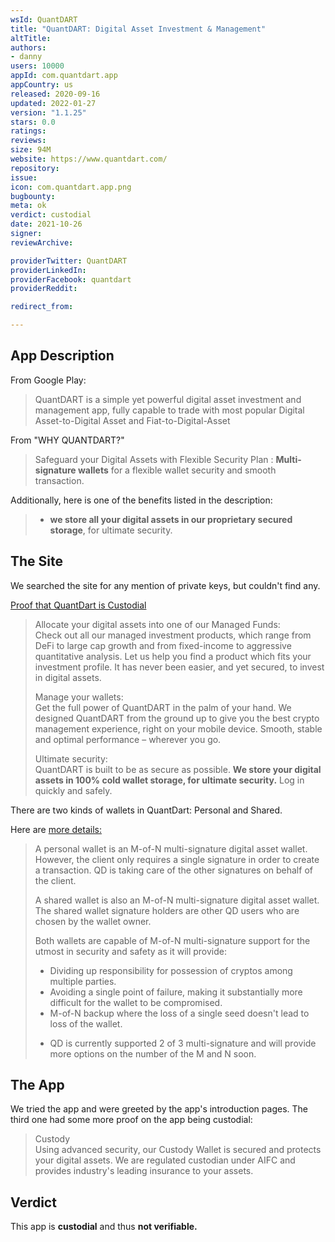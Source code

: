 ```yaml
---
wsId: QuantDART
title: "QuantDART: Digital Asset Investment & Management"
altTitle: 
authors:
- danny
users: 10000
appId: com.quantdart.app
appCountry: us
released: 2020-09-16
updated: 2022-01-27
version: "1.1.25"
stars: 0.0
ratings: 
reviews: 
size: 94M
website: https://www.quantdart.com/
repository: 
issue: 
icon: com.quantdart.app.png
bugbounty: 
meta: ok
verdict: custodial
date: 2021-10-26
signer: 
reviewArchive:

providerTwitter: QuantDART
providerLinkedIn: 
providerFacebook: quantdart
providerReddit: 

redirect_from:

---
```


## App Description

From Google Play:

> QuantDART is a simple yet powerful digital asset investment and management app, fully capable to trade with most popular Digital Asset-to-Digital Asset and Fiat-to-Digital-Asset

From "WHY QUANTDART?"

> Safeguard your Digital Assets with Flexible Security Plan : **Multi-signature wallets** for a flexible wallet security and smooth transaction.

Additionally, here is one of the benefits listed in the description:

> - **we store all your digital assets in our proprietary secured storage**, for ultimate security.

## The Site

We searched the site for any mention of private keys, but couldn't find any.

[Proof that QuantDart is Custodial](https://support.quantdart.com/support/solutions/articles/60000670737-why-should-i-use-quantdart-)

> Allocate your digital assets into one of our Managed Funds:<br>
> Check out all our managed investment products, which range from DeFi to large cap growth and from fixed-income to aggressive quantitative analysis. Let us help you find a product which fits your investment profile. It has never been easier, and yet secured, to invest in digital assets.
>
> Manage your wallets:<br>
> Get the full power of QuantDART in the palm of your hand. We designed QuantDART from the ground up to give you the best crypto management experience, right on your mobile device. Smooth, stable and optimal performance – wherever you go.
>
> Ultimate security:<br>
> QuantDART is built to be as secure as possible. **We store your digital assets in 100% cold wallet storage, for ultimate security.** Log in quickly and safely.

There are two kinds of wallets in QuantDart: Personal and Shared.

Here are [more details:](https://support.quantdart.com/support/solutions/articles/60000676364-what-is-personal-wallet-what-is-shared-wallet-)

> A personal wallet is an M-of-N multi-signature digital asset wallet. However, the client only requires a single signature in order to create a transaction. QD is taking care of the other signatures on behalf of the client.
> 
> A shared wallet is also an M-of-N multi-signature digital asset wallet. The shared wallet signature holders are other QD users who are chosen by the wallet owner.
>
> Both wallets are capable of M-of-N multi-signature support for the utmost in security and safety as it will provide:
> - Dividing up responsibility for possession of cryptos among multiple parties.
> - Avoiding a single point of failure, making it substantially more difficult for the wallet to be compromised.
> - M-of-N backup where the loss of a single seed doesn't lead to loss of the wallet.
> * QD is currently supported 2 of 3 multi-signature and will provide more options on the number of the M and N soon.

## The App

We tried the app and were greeted by the app's introduction pages. The third one had some more proof on the app being custodial:

> Custody <br>
> Using advanced security, our Custody Wallet is secured and protects your digital assets. We are regulated custodian under AIFC and provides industry's leading insurance to your assets.

## Verdict

This app is **custodial** and thus **not verifiable.**
